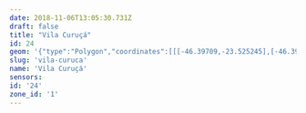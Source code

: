 ```yaml
---
date: 2018-11-06T13:05:30.731Z
draft: false
title: "Vila Curuçá"
id: 24
geom: '{"type":"Polygon","coordinates":[[[-46.39709,-23.525245],[-46.397413,-23.524951],[-46.397708,-23.524467],[-46.397918,-23.523404],[-46.398055,-23.52312],[-46.397997,-23.522974],[-46.39829,-23.522057],[-46.398443,-23.521875],[-46.398739,-23.52169],[-46.398785,-23.520713],[-46.398956,-23.519846],[-46.399218,-23.519215],[-46.400478,-23.517739],[-46.401511,-23.516842],[-46.401675,-23.516516],[-46.40215,-23.516018],[-46.402253,-23.515814],[-46.40225,-23.515706],[-46.402102,-23.515519],[-46.402032,-23.515193],[-46.402093,-23.514655],[-46.402029,-23.51416],[-46.401895,-23.513932],[-46.40179,-23.513896],[-46.401489,-23.513556],[-46.40137,-23.513323],[-46.401359,-23.513201],[-46.401589,-23.512759],[-46.401558,-23.512392],[-46.40139,-23.511916],[-46.401574,-23.511663],[-46.402913,-23.510661],[-46.403424,-23.510388],[-46.403607,-23.510192],[-46.40376,-23.509684],[-46.403988,-23.509238],[-46.404011,-23.509028],[-46.40393,-23.508554],[-46.404092,-23.507939],[-46.40421,-23.507639],[-46.404389,-23.507399],[-46.404734,-23.506489],[-46.405077,-23.505151],[-46.405579,-23.504023],[-46.405831,-23.503247],[-46.406166,-23.503151],[-46.406305,-23.503034],[-46.406722,-23.502213],[-46.406707,-23.501639],[-46.406205,-23.501393],[-46.407022,-23.500319],[-46.40708,-23.500048],[-46.407024,-23.499115],[-46.406417,-23.496686],[-46.406474,-23.496523],[-46.406238,-23.496237],[-46.40607,-23.495603],[-46.405548,-23.494246],[-46.40571,-23.494295],[-46.406925,-23.494287],[-46.411165,-23.493793],[-46.412335,-23.493739],[-46.419672,-23.492998],[-46.419665,-23.49295],[-46.421113,-23.492799],[-46.426383,-23.49232],[-46.428825,-23.492035],[-46.428948,-23.492024],[-46.428952,-23.492084],[-46.429839,-23.492012],[-46.435873,-23.491372],[-46.43572,-23.491736],[-46.435186,-23.492186],[-46.434629,-23.492294],[-46.433204,-23.492357],[-46.432633,-23.492474],[-46.432286,-23.492627],[-46.43189,-23.492692],[-46.431526,-23.492894],[-46.431364,-23.493053],[-46.431185,-23.493113],[-46.430599,-23.493085],[-46.429796,-23.493637],[-46.429537,-23.494086],[-46.429428,-23.494895],[-46.429365,-23.495018],[-46.429151,-23.495087],[-46.428589,-23.49665],[-46.428214,-23.498051],[-46.428097,-23.499096],[-46.428097,-23.500282],[-46.428299,-23.501446],[-46.4295,-23.504581],[-46.429961,-23.505415],[-46.430561,-23.506223],[-46.431637,-23.507993],[-46.432162,-23.508902],[-46.43231,-23.509359],[-46.43229,-23.510012],[-46.432098,-23.510535],[-46.431651,-23.511527],[-46.431341,-23.511919],[-46.431151,-23.512284],[-46.430909,-23.513193],[-46.430413,-23.513918],[-46.430316,-23.514798],[-46.430316,-23.5155],[-46.430208,-23.516041],[-46.429769,-23.516722],[-46.429822,-23.517266],[-46.430615,-23.518557],[-46.430594,-23.518847],[-46.4302,-23.519428],[-46.430269,-23.519759],[-46.430649,-23.520728],[-46.430489,-23.521326],[-46.430836,-23.522317],[-46.4306,-23.524172],[-46.430455,-23.524139],[-46.430306,-23.523836],[-46.430265,-23.522423],[-46.430095,-23.520664],[-46.42936,-23.519645],[-46.429166,-23.519505],[-46.428897,-23.519447],[-46.426264,-23.519468],[-46.426085,-23.519498],[-46.423556,-23.520816],[-46.42178,-23.521468],[-46.419385,-23.52029],[-46.419221,-23.520549],[-46.418429,-23.522466],[-46.418387,-23.523572],[-46.414084,-23.524307],[-46.412874,-23.524641],[-46.411749,-23.525456],[-46.409933,-23.526913],[-46.408116,-23.527785],[-46.40684,-23.528587],[-46.406247,-23.529076],[-46.4057,-23.528933],[-46.405581,-23.528846],[-46.405429,-23.528948],[-46.405301,-23.528912],[-46.405125,-23.528999],[-46.404814,-23.5288],[-46.404299,-23.528756],[-46.404241,-23.528605],[-46.404153,-23.528648],[-46.403552,-23.528532],[-46.40303,-23.528217],[-46.402601,-23.528214],[-46.402396,-23.528157],[-46.401869,-23.527803],[-46.401758,-23.527584],[-46.401358,-23.527366],[-46.401104,-23.527146],[-46.400772,-23.527031],[-46.400596,-23.527191],[-46.400356,-23.527229],[-46.40021,-23.527044],[-46.399853,-23.52687],[-46.399691,-23.526699],[-46.398464,-23.526286],[-46.397981,-23.526009],[-46.397498,-23.526599],[-46.39709,-23.525245]]]}'
slug: 'vila-curuca'
name: 'Vila Curuçá'
sensors:
id: '24'
zone_id: '1'
---
```

		